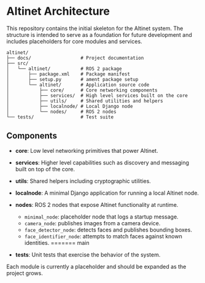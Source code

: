 # Altinet Architecture

This repository contains the initial skeleton for the Altinet system. The structure is intended to
serve as a foundation for future development and includes placeholders for core modules and
services.

```
altinet/
├── docs/                  # Project documentation
├── src/
│   └── altinet/           # ROS 2 package
│       ├── package.xml    # Package manifest
│       ├── setup.py       # ament package setup
│       └── altinet/       # Application source code
│           ├── core/      # Core networking components
│           ├── services/  # High level services built on the core
│           ├── utils/     # Shared utilities and helpers
│           ├── localnode/ # Local Django node
│           └── nodes/     # ROS 2 nodes
└── tests/                 # Test suite
```

## Components

- **core**: Low level networking primitives that power Altinet.
- **services**: Higher level capabilities such as discovery and messaging built on top of the core.
- **utils**: Shared helpers including cryptographic utilities.
- **localnode**: A minimal Django application for running a local Altinet node.
- **nodes**: ROS 2 nodes that expose Altinet functionality at runtime.

  - `minimal_node`: placeholder node that logs a startup message.
  - `camera_node`: publishes images from a camera device.
  - `face_detector_node`: detects faces and publishes bounding boxes.
  - `face_identifier_node`: attempts to match faces against known identities.
=======
 main
- **tests**: Unit tests that exercise the behavior of the system.

Each module is currently a placeholder and should be expanded as the project grows.
